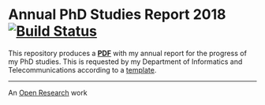 # Annual PhD Studies Report 2018 [![Build Status](https://travis-ci.org/pothitos/PhD_Report_2018.svg?branch=master)](https://travis-ci.org/pothitos/PhD_Report_2018)

This repository produces a
[__PDF__](http://di.uoa.gr/~pothitos/papers/PhD_Report_2018.pdf)
with my annual report for the progress of my PhD studies.
This is requested by my Department of Informatics and
Telecommunications according to a
[template](http://www.di.uoa.gr/sites/default/files/YPOMNHMA_ETHSIAS_PROODOY_YPOPSIFIOY_DIDAKTORA.docx).

---

An [Open
Research](https://gist.github.com/pothitos/ec5f4f66ddd113aea6bac4094690d72e)
work
